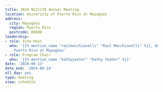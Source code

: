 ```yaml
---
title: 2024 NCCC170 Annual Meeting
location: University of Puerto Rico at Mayagüez
address:
  city: Mayagüez
  region: Puerto Rico
  postcode: 00680
leadership:
- role: Site Host
  who: '{{% mention_name "raulmacchiavelli" "Raul Macchiavelli" %}}, University of
    Puerto Rico at Mayagüez'
- role: Program Chair
  who: '{{% mention_name "kathyyeater" "Kathy Yeater" %}}'
date: '2024-06-13'
date_end: '2024-06-14'
all_day: yes
type: meeting
view: schedule
---
```


